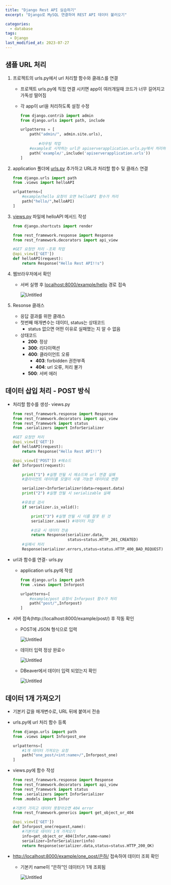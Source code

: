 ```yaml
---
title: "Django Rest API 실습하기"
excerpt: "Django로 MySQL 연결하여 REST API 데이터 불러오기"

categories:
  - database
tags:
  - Django
last_modified_at: 2023-07-27
---
```


## 샘플 URL 처리

1. 프로젝트의 urls.py에서 url 처리할 함수와 클래스를 연결
    - 프로젝트 urls.py에 직접 연결 시키면 app이 여러개일때 코드가 너무 길어지고 가독성 떨어짐
    - 각 app이 url을 처리하도록 설정 수정
        
        ```python
        from django.contrib import admin
        from django.urls import path, include
        
        urlpatterns = [
            path("admin/", admin.site.urls),
        		
        		#라우팅 작업
            #example로 시작하는 url은 apiserverapplication.urls.py에서 처리하도록 설정
            path('example/',include('apiserverapplication.urls'))
        ]
        ```
        
2. application 폴더에 [urls.py](http://urls.py) 추가하고 URL과 처리할 함수 및 클래스 연결
    
    ```python
    from django.urls import path
    from .views import helloAPI
    
    urlpatterns=[
        #example/hello 요청이 오면 helloAPI 함수가 처리
        path("hello/",helloAPI)
    ]
    ```
    
3. [views.py](http://views.py) 파일에 helloAPI 메서드 작성
    
    ```python
    from django.shortcuts import render
    
    from rest_framework.response import Response
    from rest_framework.decorators import api_view
    
    #GET 요청만 처리 -조회 작업
    @api_view(['GET'])
    def helloAPI(request):
        return Response("Hello Rest API!!s")
    ```
    
4. 웹브라우저에서 확인
    - 서버 실행 후 [localhost:8000/example/hello](http://localhost:8000/example/hello) 경로 접속
        
        ![Untitled](https://s3-us-west-2.amazonaws.com/secure.notion-static.com/958072db-0601-4e13-b323-9bb21d5924ca/Untitled.png)
        
5. Resonse 클래스
    - 응답 결과를 위한 클래스
    - 첫번째 매개변수는 데이터, status는 상태코드
        - status 없으면 어떤 이유로 실패했는 지 알 수 없음
    - 상태코드
        - **200**: 정상
        - **300**: 리다이랙션
        - **400**: 클라이언트 오류
            - **403**: forbidden 권한부족
            - **404**: url 오류, 처리 불가
        - **500**: 서버 에러

## 데이터 삽입 처리 - POST 방식

- 처리할 함수를 생성- views.py
    
    ```python
    from rest_framework.response import Response
    from rest_framework.decorators import api_view
    from rest_framework import status
    from .serializers import InforSerializer
    
    #GET 요청만 처리
    @api_view(['GET'])
    def helloAPI(request):
        return Response("Hello Rest API!!")
    
    @api_view(['POST']) #메소드
    def Inforpost(request):
    
        print("1") #실행 안될 시 메소드와 url 연결 실패
        #클라이언트 데이터를 모델이 사용 가능한 데이터로 변환
    
        serializer=InforSerializer(data=request.data)
        print("2") #실행 안될 시 serializable 실패
    
        #유효성 검사
        if serializer.is_valid():
    
            print("3") #실행 안될 시 이름 잘못 된 것
            serializer.save() #데이터 저장
    
            #성공 시 데이터 전송
            return Response(serializer.data,
                            status=status.HTTP_201_CREATED)
        #실패시 처리
        Response(serializer.errors,status=status.HTTP_400_BAD_REQUEST)
    ```
    
- url과 함수를 연결- urls.py
    - application urls.py에 작성
        
        ```python
        from django.urls import path
        from .views import Inforpost
        
        urlpatterns=[
            #example/post 요청시 Inforpost 함수가 처리
            path("post/",Inforpost)
        ]
        ```
        
- 서버 접속(http://localhost:8000/example/post/) 후 작동 확인
    - POST에 JSON 형식으로 입력
        
        ![Untitled](https://s3-us-west-2.amazonaws.com/secure.notion-static.com/9f5cea3a-8ad9-445d-bdc5-ab6e2f395608/Untitled.png)
        
    - 데이터 입력 정상 완료ㅇ
        
        ![Untitled](https://s3-us-west-2.amazonaws.com/secure.notion-static.com/0da79559-70b6-432c-9b62-58815dbd43ef/Untitled.png)
        
    - DBeaver에서 데이터 입력 되었는지 확인
        
        ![Untitled](https://s3-us-west-2.amazonaws.com/secure.notion-static.com/f2aa4fe8-49d5-4989-b851-b8c846e02391/Untitled.png)
        

## 데이터 1개 가져오기

- 기본키 값을 매개변수로, URL 뒤에 붙여서 전송
- urls.py에 url 처리 함수 등록
    
    ```python
    from django.urls import path
    from .views import Inforpost_one
    
    urlpatterns=[
        #1개 데이터 가져오는 요청
        path("one_post/<int:name>/",Inforpost_one)
    ]
    ```
    
- views.py에 함수 작성
    
    ```python
    from rest_framework.response import Response
    from rest_framework.decorators import api_view
    from rest_framework import status
    from .serializers import InforSerializer
    from .models import Infor
    
    #기본키 가지고 데이터 못찾아오면 404 error
    from rest_framework.generics import get_object_or_404
    
    @api_view(['GET'])
    def Inforpost_one(request,name):
        #기본키로 데이터 1개 가져오기
        info=get_object_or_404(Infor,name=name)
        serializer=InforSerializer(info)
        return Response(serializer.data,status=status.HTTP_200_OK)
    ```
    
- [http://localhost:8000/example/one_post/은하/](http://localhost:8000/example/one_post/%EC%9D%80%ED%95%98/)  접속하여 데이터 조회 확인
    - 기본키 name이 “은하”인 데이터가 1개 조회됨
        
        ![Untitled](https://s3-us-west-2.amazonaws.com/secure.notion-static.com/f2a3b2b2-989d-4216-a8f0-b23f72505fb5/Untitled.png)